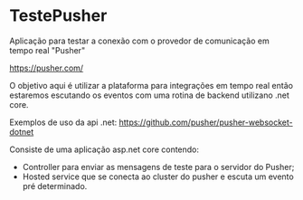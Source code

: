 # TestePusher
Aplicação para testar a conexão com o provedor de comunicação em tempo real "Pusher"

https://pusher.com/

O objetivo aqui é utilizar a plataforma para integrações em tempo real então estaremos escutando os eventos com uma rotina de backend utilizano .net core.

Exemplos de uso da api .net: https://github.com/pusher/pusher-websocket-dotnet

Consiste de uma aplicação asp.net core contendo:
 - Controller para enviar as mensagens de teste para o servidor do Pusher;
 - Hosted service que se conecta ao cluster do pusher e escuta um evento pré determinado.
